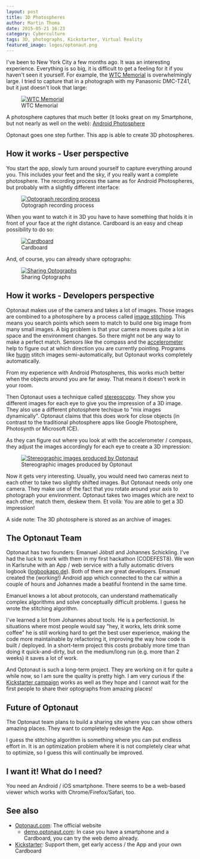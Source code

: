 ```yaml
---
layout: post
title: 3D Photospheres
author: Martin Thoma
date: 2015-05-21 16:23
category: Cyberculture
tags: 3D, photographs, Kickstarter, Virtual Reality
featured_image: logos/optonaut.png
---
```

I've been to New York City a few months ago. It was an interesting experience.
Everything is so big, it is difficult to get a feeling for it if you haven't
seen it yourself. For example, the [WTC Memorial](https://en.wikipedia.org/wiki/National_September_11_Memorial_%26_Museum) is overwhelmingly large. I tried
to capture that in a photograph with my Panasonic DMC-TZ41, but it just doesn't
look that large:

<figure class="aligncenter">
            <a href="../images/2015/05/NYC-Memorial-Pool-1.jpg"><img src="../images/2015/05/NYC-Memorial-Pool-1.jpg" alt="WTC Memorial" style="max-width:500px;" class=""/></a>
            <figcaption class="text-center">WTC Memorial</figcaption>
        </figure>

A photosphere captures that much better (it looks great on my Smartphone, but
not nearly as well on the web): [Android Photosphere](//martin-thoma.com/html5/photosphere-wtc-memorial)

Optonaut goes one step further. This app is able to create 3D photospheres.


## How it works - User perspective

You start the app, slowly turn around yourself to capture everything around
you. This includes your feet and the sky, if you really want a complete
photosphere. The recording process the same as for Android Photospheres, but
probably with a slightly different interface:

<figure class="aligncenter">
            <a href="../images/2015/05/optonaut-recording-process.gif"><img src="../images/2015/05/optonaut-recording-process.gif" alt="Optograph recording process" style="max-width:500px;" class=""/></a>
            <figcaption class="text-center">Optograph recording process</figcaption>
        </figure>

When you want to watch it in 3D you have to have something that holds it in
front of your face at the right distance. Cardboard is an easy and cheap
possibility to do so:

<figure class="aligncenter">
            <a href="../images/2015/05/optonaut-cardboard.jpg"><img src="../images/2015/05/optonaut-cardboard.jpg" alt="Cardboard" style="max-width:500px;" class=""/></a>
            <figcaption class="text-center">Cardboard</figcaption>
        </figure>


And, of course, you can already share optographs:

<figure class="aligncenter">
            <a href="../images/2015/05/sharing-optographs.jpg"><img src="../images/2015/05/sharing-optographs.jpg" alt="Sharing Optographs" style="max-width:500px;" class=""/></a>
            <figcaption class="text-center">Sharing Optographs</figcaption>
        </figure>

## How it works - Developers perspective

Optonaut makes use of the camera and takes a lot of images. Those images are
combined to a photosphere by a process called
[image stitching](https://en.wikipedia.org/wiki/Image_stitching). This means
you search points which seem to match to build one big image from many small
images. A big problem is that your camera moves quite a lot in space and the
environment changes. So there might not be any way to make a perfect match.
Sensors like the compass and the
[accelerometer](https://en.wikipedia.org/wiki/Accelerometer) help to figure out
at which direction you are currently pointing. Programs like
[hugin](http://hugin.sourceforge.net/) stitch images semi-automatically, but
Optonaut works completely automatically.


From my experience with Android Photospheres, this works much better when the
objects around you are far away. That means it doesn't work in your room.

Then Optonaut uses a technique called
[stereoscopy](https://en.wikipedia.org/wiki/Stereoscopy). They show you
different images for each eye to give you the impression of a 3D image. They
also use a different photosphere techique to "mix images dynamically". Optonaut
claims that this does work for close objects (in contrast to the traditional
photosphere apps like Google Photosphere, Photosynth or Microsoft ICE).

As they can figure out where you look at with the accelerometer / compass, they
adjust the images accordingly for each eye to create a 3D impression:

<figure class="aligncenter">
            <a href="../images/2015/05/optograph.gif"><img src="../images/2015/05/optograph.gif" alt="Stereographic images produced by Optonaut" style="max-width:500px;" class=""/></a>
            <figcaption class="text-center">Stereographic images produced by Optonaut</figcaption>
        </figure>

Now it gets very interesting. Usually, you would need two cameras next to each
other to take two slightly shifted images. But Optonaut needs only one camera.
They make use of the fact that you rotate around your axis to photograph your
environment. Optonaut takes two images which are next to each other, match
them, deskew them. Et voilà: You are able to get a 3D impression!

A side note: The 3D photosphere is stored as an archive of images.


## The Optonaut Team

Optonaut has two founders: Emanuel Jöbstl and Johannes Schickling. I've
had the luck to work with them in my first hackathon (CODEFEST8). We won in
Karlsruhe with an App / web service with a fully automatic drivers logbook
([logbookapp.de](http://logbookapp.de/)). Both of them are great developers.
Emanuel created the (working!) Android app which connected to the car within a
couple of hours and Johannes made a beatiful frontend in the same time.

Emanuel knows a lot about protocols, can understand mathematically complex
algorithms and solve conceptually difficult problems. I guess he wrote the
stitching algorithm.

I've learned a lot from Johannes about tools. He is a perfectionist. In
situations where most people would say "hey, it works, lets drink some coffee"
he is still working hard to get the best user experience, making the code
more maintainable by refactoring it, improving the way how code is built /
deployed. In a short-term project this costs probably more time than doing it
quick-and-dirty, but on the medium/long run (e.g. more than 2 weeks) it saves
a lot of work.

And Optonaut is such a long-term project. They are working on it for quite a
while now, so I am sure the quality is pretty high. I am very curious if the
[Kickstarter campaign](https://www.kickstarter.com/projects/optonaut/optonaut-virtual-reality-photography) works as well as they hope and I cannot wait for the first people to share their
optographs from amazing places!


## Future of Optonaut

The Optonaut team plans to build a sharing site where you can show others
amazing places. They want to completely redesign the App.

I guess the stitching algorithm is something where you can put endless effort
in. It is an optimization problem where it is not completely clear what to
optimize, so I guess this will continually be improved.


## I want it! What do I need?

You need an Android / iOS smartphone. There seems to be a web-based viewer
which works with Chrome/Firefox/Safari, too.


## See also

* [Optonaut.com](http://optonaut.co/): The official website
  * [demo.optonaut.com](http://demo.optonaut.co/): In case you have a smartphone and a Cardboard, you can try the web demo already.
* [Kickstarter](https://www.kickstarter.com/projects/optonaut/optonaut-virtual-reality-photography): Support them, get early access / the App and your own Cardboard
